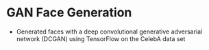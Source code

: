 # GAN Face Generation

- Generated faces with a deep convolutional generative adversarial network (DCGAN) using TensorFlow on the CelebA data set
